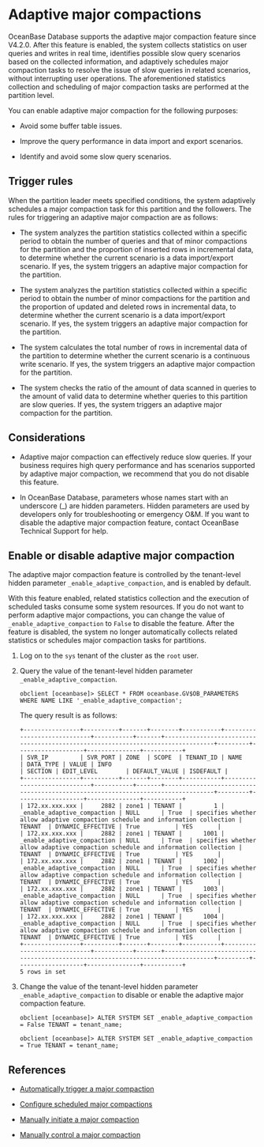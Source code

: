# Adaptive major compactions

OceanBase Database supports the adaptive major compaction feature since V4.2.0. After this feature is enabled, the system collects statistics on user queries and writes in real time, identifies possible slow query scenarios based on the collected information, and adaptively schedules major compaction tasks to resolve the issue of slow queries in related scenarios, without interrupting user operations. The aforementioned statistics collection and scheduling of major compaction tasks are performed at the partition level.

You can enable adaptive major compaction for the following purposes:

* Avoid some buffer table issues.

* Improve the query performance in data import and export scenarios.

* Identify and avoid some slow query scenarios.

## Trigger rules

When the partition leader meets specified conditions, the system adaptively schedules a major compaction task for this partition and the followers. The rules for triggering an adaptive major compaction are as follows:

* The system analyzes the partition statistics collected within a specific period to obtain the number of queries and that of minor compactions for the partition and the proportion of inserted rows in incremental data, to determine whether the current scenario is a data import/export scenario. If yes, the system triggers an adaptive major compaction for the partition.

* The system analyzes the partition statistics collected within a specific period to obtain the number of minor compactions for the partition and the proportion of updated and deleted rows in incremental data, to determine whether the current scenario is a data import/export scenario. If yes, the system triggers an adaptive major compaction for the partition.

* The system calculates the total number of rows in incremental data of the partition to determine whether the current scenario is a continuous write scenario. If yes, the system triggers an adaptive major compaction for the partition.

* The system checks the ratio of the amount of data scanned in queries to the amount of valid data to determine whether queries to this partition are slow queries. If yes, the system triggers an adaptive major compaction for the partition.

## Considerations

* Adaptive major compaction can effectively reduce slow queries. If your business requires high query performance and has scenarios supported by adaptive major compaction, we recommend that you do not disable this feature.

* In OceanBase Database, parameters whose names start with an underscore (_) are hidden parameters. Hidden parameters are used by developers only for troubleshooting or emergency O&M. If you want to disable the adaptive major compaction feature, contact OceanBase Technical Support for help.

## Enable or disable adaptive major compaction

The adaptive major compaction feature is controlled by the tenant-level hidden parameter `_enable_adaptive_compaction`, and is enabled by default.

With this feature enabled, related statistics collection and the execution of scheduled tasks consume some system resources. If you do not want to perform adaptive major compactions, you can change the value of `_enable_adaptive_compaction` to `False` to disable the feature. After the feature is disabled, the system no longer automatically collects related statistics or schedules major compaction tasks for partitions.

1. Log on to the `sys` tenant of the cluster as the `root` user.

2. Query the value of the tenant-level hidden parameter `_enable_adaptive_compaction`.

   ```shell
   obclient [oceanbase]> SELECT * FROM oceanbase.GV$OB_PARAMETERS WHERE NAME LIKE '_enable_adaptive_compaction';
   ```

   The query result is as follows:

   ```shell
   +----------------+----------+-------+--------+-----------+-----------------------------+-----------+-------+---------------------------------------------------------------------------------+---------+-------------------+---------------+-----------+
   | SVR_IP         | SVR_PORT | ZONE  | SCOPE  | TENANT_ID | NAME                        | DATA_TYPE | VALUE | INFO                                                                            | SECTION | EDIT_LEVEL        | DEFAULT_VALUE | ISDEFAULT |
   +----------------+----------+-------+--------+-----------+-----------------------------+-----------+-------+---------------------------------------------------------------------------------+---------+-------------------+---------------+-----------+
   | 172.xx.xxx.xxx |     2882 | zone1 | TENANT |         1 | _enable_adaptive_compaction | NULL      | True  | specifies whether allow adaptive compaction schedule and information collection | TENANT  | DYNAMIC_EFFECTIVE | True          | YES       |
   | 172.xx.xxx.xxx |     2882 | zone1 | TENANT |      1001 | _enable_adaptive_compaction | NULL      | True  | specifies whether allow adaptive compaction schedule and information collection | TENANT  | DYNAMIC_EFFECTIVE | True          | YES       |
   | 172.xx.xxx.xxx |     2882 | zone1 | TENANT |      1002 | _enable_adaptive_compaction | NULL      | True  | specifies whether allow adaptive compaction schedule and information collection | TENANT  | DYNAMIC_EFFECTIVE | True          | YES       |
   | 172.xx.xxx.xxx |     2882 | zone1 | TENANT |      1003 | _enable_adaptive_compaction | NULL      | True  | specifies whether allow adaptive compaction schedule and information collection | TENANT  | DYNAMIC_EFFECTIVE | True          | YES       |
   | 172.xx.xxx.xxx |     2882 | zone1 | TENANT |      1004 | _enable_adaptive_compaction | NULL      | True  | specifies whether allow adaptive compaction schedule and information collection | TENANT  | DYNAMIC_EFFECTIVE | True          | YES       |
   +----------------+----------+-------+--------+-----------+-----------------------------+-----------+-------+---------------------------------------------------------------------------------+---------+-------------------+---------------+-----------+
   5 rows in set
   ```

3. Change the value of the tenant-level hidden parameter `_enable_adaptive_compaction` to disable or enable the adaptive major compaction feature.

   ```shell
   obclient [oceanbase]> ALTER SYSTEM SET _enable_adaptive_compaction = False TENANT = tenant_name;
   ```

   ```shell
   obclient [oceanbase]> ALTER SYSTEM SET _enable_adaptive_compaction = True TENANT = tenant_name;
   ```

## References

* [Automatically trigger a major compaction](../200.merge-management/200.automatic-merge-triggering.md)

* [Configure scheduled major compactions](../200.merge-management/300.scheduled-trigger-merge.md)

* [Manually initiate a major compaction](../200.merge-management/400.manually-trigger-a-merge.md)

* [Manually control a major compaction](../200.merge-management/500.manually-control-a-merge.md)